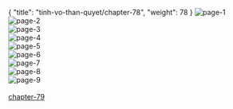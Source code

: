 { "title": "tinh-vo-than-quyet/chapter-78", "weight": 78 }
<img src="tinh-vo-than-quyet_0078_01-30b444a078c78a0dcb3dac76be6fd019.webp" alt="page-1" origin="http://1.bp.blogspot.com/-rCOixvQ_T_Y/WYWXGMZXH9I/AAAAAAAAemE/m7Qbq-FgG38JNSTzqjfucgBGlGjMZ4JEQCLcBGAs/s1600/1.middle.jpg?imgmax=0"><br/>
<img src="tinh-vo-than-quyet_0078_02-fc45fa11562eff3a86198b8e35a9de4d.webp" alt="page-2" origin="http://1.bp.blogspot.com/-j9kibvS8-ok/WYWXF-_77SI/AAAAAAAAemI/8F_ySk-bAZwjqPo1usHZULX_L71l7AWkwCLcBGAs/s1600/2.middle.jpg?imgmax=0"><br/>
<img src="tinh-vo-than-quyet_0078_03-1cce52ff6a7478fc242aba335b22d3fb.webp" alt="page-3" origin="http://1.bp.blogspot.com/-d9xx7F66dv0/WYWXGJFow5I/AAAAAAAAemM/-mQTAxBFzzI3WZRH-xl-XltHgTU4ConqACLcBGAs/s1600/3.middle.jpg?imgmax=0"><br/>
<img src="tinh-vo-than-quyet_0078_04-d0cbe97cb4c1e0f4ef6941b90b274e36.webp" alt="page-4" origin="http://1.bp.blogspot.com/-LHm1qNnbX5g/WYWXHPYLYZI/AAAAAAAAemQ/2sdijfdEGAYtT5B-M9euziLk8IC3wHf9ACLcBGAs/s1600/4.middle.jpg?imgmax=0"><br/>
<img src="tinh-vo-than-quyet_0078_05-1299f385b981f8c00ed0cb835948b73d.webp" alt="page-5" origin="http://1.bp.blogspot.com/-bpAWGjsWV-g/WYWXHf6PB6I/AAAAAAAAemY/2ihu6LYsVIw6RjZ91k0i4ALysCfaSEpKwCLcBGAs/s1600/5.middle.jpg?imgmax=0"><br/>
<img src="tinh-vo-than-quyet_0078_06-fd3f35edfa509abc04f6a4cdd5fd577f.webp" alt="page-6" origin="http://1.bp.blogspot.com/-7LA4NlIDiaw/WYWXHKmlqyI/AAAAAAAAemU/B8I1GGL4hyk0sjIIGgQExxgKK6Wa4QfDgCLcBGAs/s1600/6.middle.jpg?imgmax=0"><br/>
<img src="tinh-vo-than-quyet_0078_07-ef8cb572b1f1f43f2c0da8231b9fe045.webp" alt="page-7" origin="http://1.bp.blogspot.com/-9wyApdSMmAk/WYWXH7WjkII/AAAAAAAAemc/qALeWe_Zm0QwK2Cl8j0TDgeH6JQHdRpVgCLcBGAs/s1600/7.middle.jpg?imgmax=0"><br/>
<img src="tinh-vo-than-quyet_0078_08-bff16cb6b712c701af4bc0e13c0a94dc.webp" alt="page-8" origin="http://1.bp.blogspot.com/-9eP9hWW_KfU/WYWXHwoVeSI/AAAAAAAAemg/LMSc7q10JAAaQHRyn2LxKodg8NPEpPQUwCLcBGAs/s1600/8.middle.jpg?imgmax=0"><br/>
<img src="tinh-vo-than-quyet_0078_09-99207e2c7833ec72b2928dde1be5d73b.webp" alt="page-9" origin="http://1.bp.blogspot.com/-fa5_rgPO5Gc/WYWXIeYWiII/AAAAAAAAemk/RcU4rbxo3-Y3pO9WWhVooXAjts4I5Hx3ACLcBGAs/s1600/9.middle.jpg?imgmax=0"><br/>
<br/><a class="nextchap" href="/tinh-vo-than-quyet/chapter-79">chapter-79</a>
